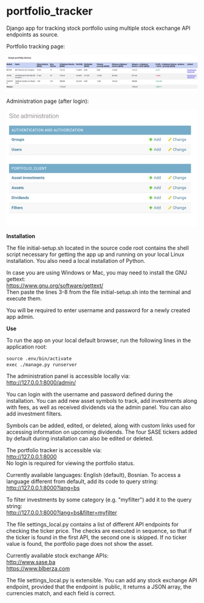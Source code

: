 # portfolio_tracker
Django app for tracking stock portfolio using multiple stock exchange API endpoints as source.

Portfolio tracking page:

![Alt text](portfolio_screenshots/portfolio.png?raw=true "Title")  

Administration page (after login):

![Alt text](portfolio_screenshots/admin-panel.png?raw=true "Title")  

**Installation**

The file initial-setup.sh located in the source code root contains the shell script necessary for getting the app up and running on your local Linux installation. You also need a local installation of Python. 

In case you are using Windows or Mac, you may need to install the GNU gettext:  
https://www.gnu.org/software/gettext/  
Then paste the lines 3-8 from the file initial-setup.sh into the terminal and execute them.

You will be required to enter username and password for a newly created app admin.

**Use**

To run the app on your local default browser, run the following lines in the application root:
```
source .env/bin/activate
exec ./manage.py runserver
```

The administration panel is accessible locally via:  
http://127.0.0.1:8000/admin/  

You can login with the username and password defined during the installation. You can add new asset symbols to track, add investments along with fees, as well as received dividends via the admin panel. You can also add investment filters.

Symbols can be added, edited, or deleted, along with custom links used for accessing information on upcoming dividends. The four SASE tickers added by default during installation can also be edited or deleted.

The portfolio tracker is accessible via:  
http://127.0.0.1:8000  
No login is required for viewing the portfolio status.

Currently available languages: English (default), Bosnian. To access a language different from default, add its code to query string:  
http://127.0.0.1:8000?lang=bs  

To filter investments by some category (e.g. "myfilter") add it to the query string:  
http://127.0.0.1:8000?lang=bs&filter=myfilter  

The file settings_local.py contains a list of different API endpoints for checking the ticker price. The checks are executed in sequence, so that if the ticker is found in the first API, the second one is skipped. If no ticker value is found, the portfolio page does not show the asset.

Currently available stock exchange APIs:  
http://www.sase.ba  
https://www.blberza.com  

The file settings_local.py is extensible. You can add any stock exchange API endpoint, provided that the endpoint is public, it returns a JSON array, the currencies match, and each field is correct.
